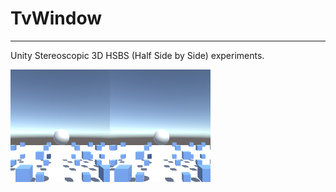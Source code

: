 # TvWindow
--------

Unity Stereoscopic 3D HSBS (Half Side by Side) experiments.


![demo scene](https://github.com/wartron/TvWindow/raw/master/Assets/Images/Android/banner.png)